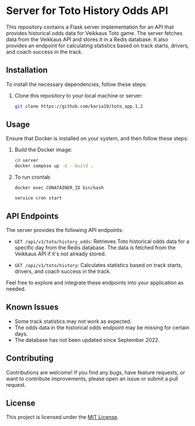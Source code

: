 # Server for Toto History Odds API

This repository contains a Flask server implementation for an API that provides historical odds data for Veikkaus Toto game. The server fetches data from the Veikkaus API and stores it in a Redis database. It also provides an endpoint for calculating statistics based on track starts, drivers, and coach success in the track.

## Installation

To install the necessary dependencies, follow these steps:

1. Clone this repository to your local machine or server:

   ```bash
   git clone https://github.com/karia19/toto_app.1.2
   ```

## Usage

Ensure that Docker is installed on your system, and then follow these steps:

1. Build the Docker image:

   ```bash
   cd server
   docker compose up -d --build .
   ```
2. To run crontab
   ```
   docker exec CONATAINER_ID bin/bash

   service cron start
   ```


## API Endpoints

The server provides the following API endpoints:

- `GET /api/v1/toto/history_odds`: Retrieves Toto historical odds data for a specific day from the Redis database. The data is fetched from the Veikkaus API if it's not already stored.

- `GET /api/v1/toto/history`: Calculates statistics based on track starts, drivers, and coach success in the track.

Feel free to explore and integrate these endpoints into your application as needed.



## Known Issues

- Some track statistics may not work as expected.
- The odds data in the historical odds endpoint may be missing for certain days.
- The database has not been updated since September 2022.

## Contributing

Contributions are welcome! If you find any bugs, have feature requests, or want to contribute improvements, please open an issue or submit a pull request.

## License

This project is licensed under the [MIT License](LICENSE).
